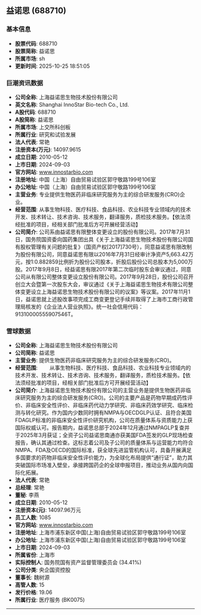 ## 益诺思 (688710)

### 基本信息

- **股票代码**: 688710
- **股票简称**: 益诺思
- **所属市场**: sh
- **更新时间**: 2025-10-25 18:51:05

### 巨潮资讯数据

- **公司全称**: 上海益诺思生物技术股份有限公司
- **英文名称**: Shanghai InnoStar Bio-tech Co., Ltd.
- **A股代码**: 688710
- **A股简称**: 益诺思
- **所属市场**: 上交所科创板
- **所属行业**: 研究和试验发展
- **法人代表**: 常艳
- **注册资本(万元)**: 14097.9615
- **成立日期**: 2010-05-12
- **上市日期**: 2024-09-03
- **官方网站**: www.innostarbio.com
- **注册地址**: 中国（上海）自由贸易试验区郭守敬路199号106室
- **办公地址**: 中国（上海）自由贸易试验区郭守敬路199号106室
- **主营业务**: 专业提供生物医药非临床研究服务为主的综合研发服务(CRO)企业。
- **经营范围**: 从事生物科技、医疗科技、食品科技、农业科技专业领域内的技术开发、技术转让、技术咨询、技术服务，翻译服务，质检技术服务。【依法须经批准的项目，经相关部门批准后方可开展经营活动】
- **公司简介**: 公司系由益诺思有限整体变更设立的股份有限公司。2017年7月31日，国务院国资委向国药集团出具《关于上海益诺思生物技术股份有限公司国有股权管理有关问题的批复》（国资产权[2017]730号），同意益诺思有限改制为股份有限公司，同意益诺思有限以2016年7月31日经审计净资产5,663.42万元，按1:0.882859比例折为股份公司股本，折股后股份公司总股本为5,000万股。2017年9月8日，经益诺思有限2017年第二次临时股东会审议通过，同意公司从有限公司整体变更设立股份有限公司。2017年9月28日，股份公司召开创立大会暨第一次股东大会，审议通过《关于上海益诺思生物技术有限公司整体变更设立上海益诺思生物技术股份有限公司的议案》等议案。2017年11月1日，益诺思就上述股改事项完成工商变更登记手续并取得了上海市工商行政管理局核发的《企业法人营业执照》。统一社会信用代码：91310000555907546T。

### 雪球数据

- **公司全称**: 上海益诺思生物技术股份有限公司
- **公司简称**: 益诺思
- **主营业务**: 提供生物医药非临床研究服务为主的综合研发服务(CRO)。
- **经营范围**: 　　从事生物科技、医疗科技、食品科技、农业科技专业领域内的技术开发、技术转让、技术咨询、技术服务，翻译服务，质检技术服务。【依法须经批准的项目，经相关部门批准后方可开展经营活动】
- **公司简介**: 上海益诺思生物技术股份有限公司的主营业务是提供生物医药非临床研究服务为主的综合研发服务(CRO)。公司的主要产品是药物早期成药性评价、非临床安全性评价、非临床药代动力学研究、非临床药效学研究、临床检测与转化研究。作为国内少数同时拥有NMPA与OECDGLP认证、且符合美国FDAGLP标准的非临床安全性评价研究机构，公司在质量体系与资质能力上获国际权威认可。报告期内，益诺思总部于2024年12月通过NMPAGLP复查并于2025年3月获证；全资子公司益诺思南通亦获美国FDA签发的GLP现场检查报告，确认其通过检查。这标志着公司及子公司的质量体系与运营能力均符合NMPA、FDA及OECD的国际标准，获全球先进监管机构认可，具备开展满足多国要求的药物非临床安全性评价能力，为全球化布局提供“通行证”，助力其突破国际市场准入壁垒，承接跨国药企的全球申报项目，推动业务从国内向国际化拓展。
- **法人代表**: 常艳
- **总经理**: 常艳
- **董秘**: 李燕
- **成立日期**: 2010-05-12
- **注册资本(元)**: 14097.96万元
- **员工人数**: 1085
- **官方网站**: www.innostarbio.com
- **注册地址**: 上海市浦东新区中国(上海)自由贸易试验区郭守敬路199号106室
- **办公地址**: 上海市浦东新区中国(上海)自由贸易试验区郭守敬路199号106室
- **上市日期**: 2024-09-03
- **所属省份**: 上海市
- **实际控制人**: 国务院国有资产监督管理委员会 (34.41%)
- **公司分类**: 央企国资控股
- **董事长**: 魏树源
- **高管人数**: 15
- **发行价格**: 19.06
- **所属行业**: 医疗服务 (BK0075)

---
